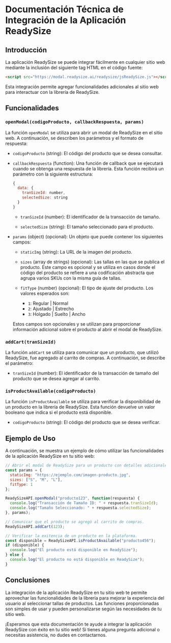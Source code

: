 # Documentación Técnica de Integración de la Aplicación ReadySize

## Introducción

La aplicación ReadySize se puede integrar fácilmente en cualquier sitio web mediante la inclusión del siguiente tag HTML en el código fuente:

```html
<script src="https://modal.readysize.ai/readysize/jsReadySize.js"></script>
```

Esta integración permite agregar funcionalidades adicionales al sitio web para interactuar con la librería de ReadySize.

## Funcionalidades

### `openModal(codigoProducto, callbackRespuesta, params)`

La función `openModal` se utiliza para abrir un modal de ReadySize en el sitio web. A continuación, se describen los parámetros y el formato de respuesta:

- `codigoProducto` (string): El código del producto que se desea consultar.

- `callbackRespuesta` (function): Una función de callback que se ejecutará cuando se obtenga una respuesta de la librería. Esta función recibirá un parámetro con la siguiente estructura:

  ```javascript
  {
    data: {
      tranSizeId: number,
      selectedSize: string
    }
  }
  ```

  - `tranSizeId` (number): El identificador de la transacción de tamaño.

  - `selectedSize` (string): El tamaño seleccionado para el producto.

- `params` (object) (opcional): Un objeto que puede contener los siguientes campos:

  - `staticImg` (string): La URL de la imagen del producto.

  - `sizes` (array de strings) (opcional): Las tallas en las que se publica el producto. Este campo es opcional y se utiliza en casos donde el código del producto se refiere a una codificación abstracta que agrupa varios SKUs con la misma guía de tallas.

  - `fitType` (number) (opcional): El tipo de ajuste del producto. Los valores esperados son:

    - `1`: Regular | Normal
    - `2`: Ajustado | Estrecho
    - `3`: Holgado | Suelto | Ancho

  Estos campos son opcionales y se utilizan para proporcionar información adicional sobre el producto al abrir el modal de ReadySize.

### `addCart(tranSizeId)`

La función `addCart` se utiliza para comunicar que un producto, que utilizó ReadySize, fue agregado al carrito de compras. A continuación, se describe el parámetro:

- `tranSizeId` (number): El identificador de la transacción de tamaño del producto que se desea agregar al carrito.

### `isProductAvailable(codigoProducto)`

La función `isProductAvailable` se utiliza para verificar la disponibilidad de un producto en la librería de ReadySize. Esta función devuelve un valor booleano que indica si el producto está disponible.

- `codigoProducto` (string): El código del producto que se desea verificar.

## Ejemplo de Uso

A continuación, se muestra un ejemplo de cómo utilizar las funcionalidades de la aplicación ReadySize en tu sitio web:

```javascript
// Abrir el modal de ReadySize para un producto con detalles adicionales
const params = {
  staticImg: "https://ejemplo.com/imagen-producto.jpg",
  sizes: ["S", "M", "L"],
  fitType: 1
};

ReadySizeAPI.openModal("producto123", function(respuesta) {
  console.log("Transacción de Tamaño ID: " + respuesta.tranSizeId);
  console.log("Tamaño Seleccionado: " + respuesta.selectedSize);
}, params);

// Comunicar que el producto se agregó al carrito de compras.
ReadySizeAPI.addCart(123);

// Verificar la exitencia de un producto en la plataforma.
const disponible = ReadySizeAPI.isProductAvailable("producto456");
if (disponible) {
  console.log("El producto está disponible en ReadySize");
} else {
  console.log("El producto no está disponible en ReadySize");
}
```

## Conclusiones

La integración de la aplicación ReadySize en tu sitio web te permite aprovechar las funcionalidades de la librería para mejorar la experiencia del usuario al seleccionar tallas de productos. Las funciones proporcionadas son simples de usar y pueden personalizarse según las necesidades de tu sitio web.

¡Esperamos que esta documentación te ayude a integrar la aplicación ReadySize con éxito en tu sitio web! Si tienes alguna pregunta adicional o necesitas asistencia, no dudes en contactarnos.
  
